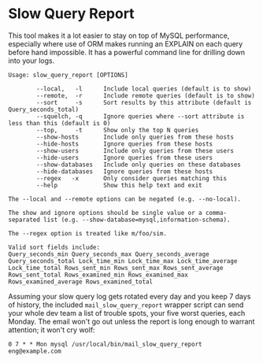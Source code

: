 Slow Query Report
=================

This tool makes it a lot easier to stay on top of MySQL performance, especially where use of ORM makes running an EXPLAIN on each query before hand impossible. It has a powerful command line for drilling down into your logs.

    Usage: slow_query_report [OPTIONS]

            --local,   -l      Include local queries (default is to show)
            --remote,  -r      Include remote queries (default is to show)
            --sort     -s      Sort results by this attribute (default is Query_seconds_total)
            --squelch, -q      Ignore queries where --sort attribute is less than this (default is 0)
            --top,     -t      Show only the top N queries
            --show-hosts       Include only queries from these hosts
            --hide-hosts       Ignore queries from these hosts
            --show-users       Include only queries from these users
            --hide-users       Ignore queries from these users
            --show-databases   Include only queries on these databases 
            --hide-databases   Ignore queries from these hosts
            --regex   -x       Only consider queries matching this
            --help             Show this help text and exit

    The --local and --remote options can be negated (e.g. --no-local).

    The show and ignore options should be single value or a comma-separated list (e.g. --show-database=mysql,information-schema).

    The --regex option is treated like m/foo/sim.

    Valid sort fields include:
    Query_seconds_min Query_seconds_max Query_seconds_average Query_seconds_total Lock_time_min Lock_time_max Lock_time_average Lock_time_total Rows_sent_min Rows_sent_max Rows_sent_average Rows_sent_total Rows_examined_min Rows_examined_max Rows_examined_average Rows_examined_total 

Assuming your slow query log gets rotated every day and you keep 7 days of history, the included `mail_slow_query_report` wrapper script can send your whole dev team a list of trouble spots, your five worst queries, each Monday. The email won't go out unless the report is long enough to warrant attention; it won't cry wolf:

`0 7 * * Mon mysql /usr/local/bin/mail_slow_query_report eng@example.com`
